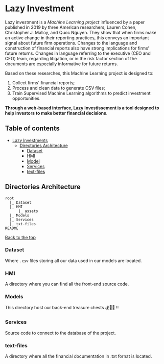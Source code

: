 # Lazy Investment

Lazy investment is a *Machine Learning project* influenced by a paper published in 2019 by three American researchers, Lauren Cohen, Christopher J. Malloy, and Quoc Nguyen. They show that when firms make an active change in their reporting practices, this conveys an important signal about future firm operations. Changes to the language and construction of financial reports also have strong implications for firms’ future returns. Changes in language referring to the executive (CEO and CFO) team, regarding litigation, or in the risk factor section of the documents are especially informative for future returns.

Based on these researches, this Machine Learning project is designed to:

1. Collect firms' financial reports;
2. Process and clean data to generate CSV files;
3. Train Supervised Machine Learning algorithms to predict investment opportunities.

**Through a web-based interface, Lazy Investissement is a tool designed to help investors to make better financial decisions.**

## Table of contents

- [Lazy Investments](#lazy-investments)
  - [Directories Architecture](#directories-architecture)
    - [Dataset](#dataset)
    - [HMI](#hmi)
    - [Model](#model)
    - [Services](#services)
    - [text-files](#text-files)

## Directories Architecture

```shell
root
  |_ Dataset
  |_ HMI
      |_ assets
  |_ Models
  |_ Services
  |_ txt-files
README
```

[Back to the top](#lazy-investments)

### Dataset

Where `.csv` files storing all our data used in our models are located.

### HMI

A directory where you can find all the front-end source code.

### Models

This directory host our back-end treasure chests 💰🏴‍☠ !!

### Services

Source code to connect to the database of the project.

### text-files

A directory where all the financial documentation in .txt fornat is located.
